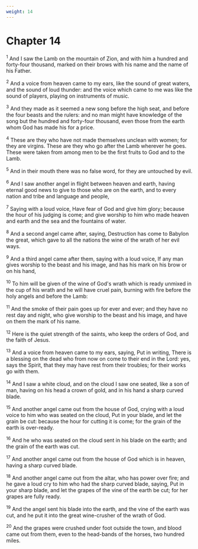 ```yaml
---
weight: 14
---
```


# Chapter 14

<sup>1</sup> And I saw the Lamb on the mountain of Zion, and with him a hundred and forty-four thousand, marked on their brows with his name and the name of his Father. 

<sup>2</sup> And a voice from heaven came to my ears, like the sound of great waters, and the sound of loud thunder: and the voice which came to me was like the sound of players, playing on instruments of music. 

<sup>3</sup> And they made as it seemed a new song before the high seat, and before the four beasts and the rulers: and no man might have knowledge of the song but the hundred and forty-four thousand, even those from the earth whom God has made his for a price. 

<sup>4</sup> These are they who have not made themselves unclean with women; for they are virgins. These are they who go after the Lamb wherever he goes. These were taken from among men to be the first fruits to God and to the Lamb. 

<sup>5</sup> And in their mouth there was no false word, for they are untouched by evil. 

<sup>6</sup> And I saw another angel in flight between heaven and earth, having eternal good news to give to those who are on the earth, and to every nation and tribe and language and people, 

<sup>7</sup> Saying with a loud voice, Have fear of God and give him glory; because the hour of his judging is come; and give worship to him who made heaven and earth and the sea and the fountains of water. 

<sup>8</sup> And a second angel came after, saying, Destruction has come to Babylon the great, which gave to all the nations the wine of the wrath of her evil ways. 

<sup>9</sup> And a third angel came after them, saying with a loud voice, If any man gives worship to the beast and his image, and has his mark on his brow or on his hand, 

<sup>10</sup> To him will be given of the wine of God's wrath which is ready unmixed in the cup of his wrath and he will have cruel pain, burning with fire before the holy angels and before the Lamb: 

<sup>11</sup> And the smoke of their pain goes up for ever and ever; and they have no rest day and night, who give worship to the beast and his image, and have on them the mark of his name. 

<sup>12</sup> Here is the quiet strength of the saints, who keep the orders of God, and the faith of Jesus. 

<sup>13</sup> And a voice from heaven came to my ears, saying, Put in writing, There is a blessing on the dead who from now on come to their end in the Lord: yes, says the Spirit, that they may have rest from their troubles; for their works go with them. 

<sup>14</sup> And I saw a white cloud, and on the cloud I saw one seated, like a son of man, having on his head a crown of gold, and in his hand a sharp curved blade. 

<sup>15</sup> And another angel came out from the house of God, crying with a loud voice to him who was seated on the cloud, Put in your blade, and let the grain be cut: because the hour for cutting it is come; for the grain of the earth is over-ready. 

<sup>16</sup> And he who was seated on the cloud sent in his blade on the earth; and the grain of the earth was cut. 

<sup>17</sup> And another angel came out from the house of God which is in heaven, having a sharp curved blade. 

<sup>18</sup> And another angel came out from the altar, who has power over fire; and he gave a loud cry to him who had the sharp curved blade, saying, Put in your sharp blade, and let the grapes of the vine of the earth be cut; for her grapes are fully ready. 

<sup>19</sup> And the angel sent his blade into the earth, and the vine of the earth was cut, and he put it into the great wine-crusher of the wrath of God. 

<sup>20</sup> And the grapes were crushed under foot outside the town, and blood came out from them, even to the head-bands of the horses, two hundred miles. 



